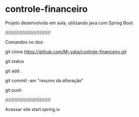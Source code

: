 # controle-financeiro

Projeto desenvolvido em aula, utilizando java com Spring Boot.

/////////////////////////////

Comandos no dos:

git clone https://github.com/Mi-yata/controle-financeiro.git

git status

git add .

git commit -am "resumo da alteração"

git push

/////////////////////////////

Acessar site start.spring.io

